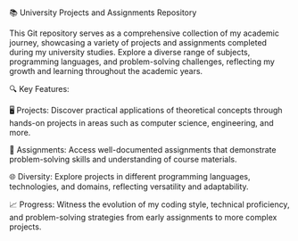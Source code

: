 📚 University Projects and Assignments Repository

This Git repository serves as a comprehensive collection of my academic journey, showcasing a variety of projects and assignments completed during my university studies. Explore a diverse range of subjects, programming languages, and problem-solving challenges, reflecting my growth and learning throughout the academic years.

🔍 Key Features:

🖥️ Projects: Discover practical applications of theoretical concepts through hands-on projects in areas such as computer science, engineering, and more.

📝 Assignments: Access well-documented assignments that demonstrate problem-solving skills and understanding of course materials.

🌐 Diversity: Explore projects in different programming languages, technologies, and domains, reflecting versatility and adaptability.

📈 Progress: Witness the evolution of my coding style, technical proficiency, and problem-solving strategies from early assignments to more complex projects.
